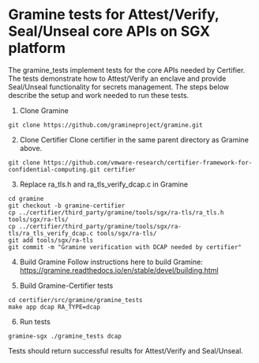 # Gramine tests for Attest/Verify, Seal/Unseal core APIs on SGX platform

The gramine_tests implement tests for the core APIs needed by Certifier. The tests demonstrate how to Attest/Verify an enclave and provide Seal/Unseal functionality for secrets management. The steps below describe the setup and work needed to run these tests.

1. Clone Gramine
```
git clone https://github.com/gramineproject/gramine.git
```

2. Clone Certifier
Clone certifier in the same parent directory as Gramine above.

```
git clone https://github.com/vmware-research/certifier-framework-for-confidential-computing.git certifier
```

3. Replace ra_tls.h and ra_tls_verify_dcap.c in Gramine
```
cd gramine
git checkout -b gramine-certifier
cp ../certifier/third_party/gramine/tools/sgx/ra-tls/ra_tls.h tools/sgx/ra-tls/
cp ../certifier/third_party/gramine/tools/sgx/ra-tls/ra_tls_verify_dcap.c tools/sgx/ra-tls/
git add tools/sgx/ra-tls
git commit -m "Gramine verification with DCAP needed by certifier"
```

4. Build Gramine
Follow instructions here to build Gramine: https://gramine.readthedocs.io/en/stable/devel/building.html

5. Build Gramine-Certifier tests
```
cd certifier/src/gramine/gramine_tests
make app dcap RA_TYPE=dcap
```

6. Run tests
```
gramine-sgx ./gramine_tests dcap
```

Tests should return successful results for Attest/Verify and Seal/Unseal.
